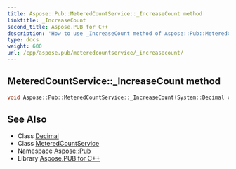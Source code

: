 ```yaml
---
title: Aspose::Pub::MeteredCountService::_IncreaseCount method
linktitle: _IncreaseCount
second_title: Aspose.PUB for C++
description: 'How to use _IncreaseCount method of Aspose::Pub::MeteredCountService class in C++.'
type: docs
weight: 600
url: /cpp/aspose.pub/meteredcountservice/_increasecount/
---
```

## MeteredCountService::_IncreaseCount method




```cpp
void Aspose::Pub::MeteredCountService::_IncreaseCount(System::Decimal count, bool isSend)
```

## See Also

* Class [Decimal](../../../system/decimal/)
* Class [MeteredCountService](../)
* Namespace [Aspose::Pub](../../)
* Library [Aspose.PUB for C++](../../../)
